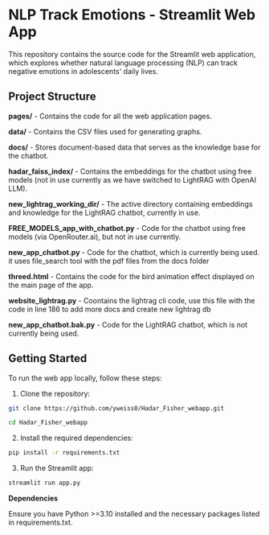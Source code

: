 # NLP Track  Emotions - Streamlit Web App

This repository contains the source code for the Streamlit web application, which explores whether natural language processing (NLP) can track negative emotions in adolescents' daily lives.

## Project Structure

**pages/** - Contains the code for all the web application pages.

**data/** - Contains the CSV files used for generating graphs.

**docs/** - Stores document-based data that serves as the knowledge base for the chatbot.

**hadar_faiss_index/** - Contains the embeddings for the chatbot using free models (not in use currently as we have switched to LightRAG with OpenAI LLM).

**new_lightrag_working_dir/** - The active directory containing embeddings and knowledge for the LightRAG chatbot, currently in use.

**FREE_MODELS_app_with_chatbot.py** - Code for the chatbot using free models (via OpenRouter.ai), but not in use currently.

**new_app_chatbot.py** - Code for the chatbot, which is currently being used. it uses file_search tool with the pdf files from the docs folder

**threed.html** - Contains the code for the bird animation effect displayed on the main page of the app.

**website_lightrag.py** - Coontains the lightrag cli code, use this file with the code in line 186 to add more docs and create new lightrag db

**new_app_chatbot.bak.py** - Code for the LightRAG chatbot, which is not currently being used.

## Getting Started

To run the web app locally, follow these steps:

1. Clone the repository:
```sh
git clone https://github.com/yweiss0/Hadar_Fisher_webapp.git

cd Hadar_Fisher_webapp
```

2. Install the required dependencies:
```sh
pip install -r requirements.txt
```

3. Run the Streamlit app:

```sh
streamlit run app.py
```

**Dependencies**

Ensure you have Python >=3.10 installed and the necessary packages listed in requirements.txt.
